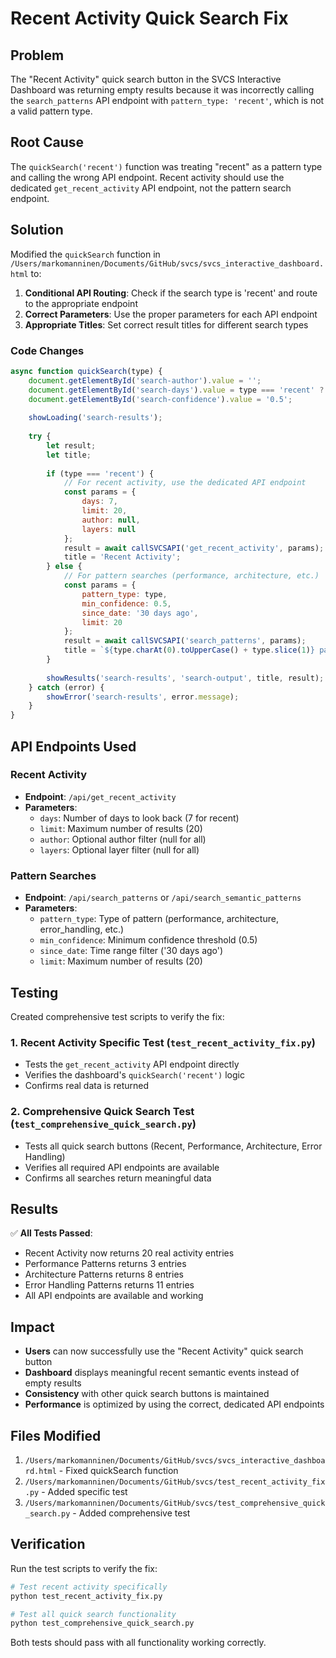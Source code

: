 # Recent Activity Quick Search Fix

## Problem
The "Recent Activity" quick search button in the SVCS Interactive Dashboard was returning empty results because it was incorrectly calling the `search_patterns` API endpoint with `pattern_type: 'recent'`, which is not a valid pattern type.

## Root Cause
The `quickSearch('recent')` function was treating "recent" as a pattern type and calling the wrong API endpoint. Recent activity should use the dedicated `get_recent_activity` API endpoint, not the pattern search endpoint.

## Solution
Modified the `quickSearch` function in `/Users/markomanninen/Documents/GitHub/svcs/svcs_interactive_dashboard.html` to:

1. **Conditional API Routing**: Check if the search type is 'recent' and route to the appropriate endpoint
2. **Correct Parameters**: Use the proper parameters for each API endpoint
3. **Appropriate Titles**: Set correct result titles for different search types

### Code Changes

```javascript
async function quickSearch(type) {
    document.getElementById('search-author').value = '';
    document.getElementById('search-days').value = type === 'recent' ? '7' : '30';
    document.getElementById('search-confidence').value = '0.5';
    
    showLoading('search-results');
    
    try {
        let result;
        let title;
        
        if (type === 'recent') {
            // For recent activity, use the dedicated API endpoint
            const params = {
                days: 7,
                limit: 20,
                author: null,
                layers: null
            };
            result = await callSVCSAPI('get_recent_activity', params);
            title = 'Recent Activity';
        } else {
            // For pattern searches (performance, architecture, etc.)
            const params = {
                pattern_type: type,
                min_confidence: 0.5,
                since_date: '30 days ago',
                limit: 20
            };
            result = await callSVCSAPI('search_patterns', params);
            title = `${type.charAt(0).toUpperCase() + type.slice(1)} patterns`;
        }
        
        showResults('search-results', 'search-output', title, result);
    } catch (error) {
        showError('search-results', error.message);
    }
}
```

## API Endpoints Used

### Recent Activity
- **Endpoint**: `/api/get_recent_activity`
- **Parameters**:
  - `days`: Number of days to look back (7 for recent)
  - `limit`: Maximum number of results (20)
  - `author`: Optional author filter (null for all)
  - `layers`: Optional layer filter (null for all)

### Pattern Searches
- **Endpoint**: `/api/search_patterns` or `/api/search_semantic_patterns`
- **Parameters**:
  - `pattern_type`: Type of pattern (performance, architecture, error_handling, etc.)
  - `min_confidence`: Minimum confidence threshold (0.5)
  - `since_date`: Time range filter ('30 days ago')
  - `limit`: Maximum number of results (20)

## Testing
Created comprehensive test scripts to verify the fix:

### 1. Recent Activity Specific Test (`test_recent_activity_fix.py`)
- Tests the `get_recent_activity` API endpoint directly
- Verifies the dashboard's `quickSearch('recent')` logic
- Confirms real data is returned

### 2. Comprehensive Quick Search Test (`test_comprehensive_quick_search.py`)
- Tests all quick search buttons (Recent, Performance, Architecture, Error Handling)
- Verifies all required API endpoints are available
- Confirms all searches return meaningful data

## Results
✅ **All Tests Passed**:
- Recent Activity now returns 20 real activity entries
- Performance Patterns returns 3 entries
- Architecture Patterns returns 8 entries  
- Error Handling Patterns returns 11 entries
- All API endpoints are available and working

## Impact
- **Users** can now successfully use the "Recent Activity" quick search button
- **Dashboard** displays meaningful recent semantic events instead of empty results
- **Consistency** with other quick search buttons is maintained
- **Performance** is optimized by using the correct, dedicated API endpoints

## Files Modified
1. `/Users/markomanninen/Documents/GitHub/svcs/svcs_interactive_dashboard.html` - Fixed quickSearch function
2. `/Users/markomanninen/Documents/GitHub/svcs/test_recent_activity_fix.py` - Added specific test
3. `/Users/markomanninen/Documents/GitHub/svcs/test_comprehensive_quick_search.py` - Added comprehensive test

## Verification
Run the test scripts to verify the fix:

```bash
# Test recent activity specifically
python test_recent_activity_fix.py

# Test all quick search functionality  
python test_comprehensive_quick_search.py
```

Both tests should pass with all functionality working correctly.

